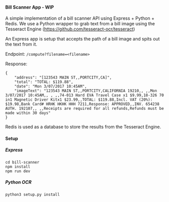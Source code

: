 #### Bill Scanner App - WIP

A simple implementation of a bill scanner API using Express + Python + Redis. 
We use a Python wrapper to grab text from a bill image using the Tesseract Engine (https://github.com/tesseract-ocr/tesseract)

An Express app is setup that accepts the path of a bill image and spits out the text from it.

Endpoint: `/compute?filename=<filename>`

Response:
```
{
    "address": "[123543 MAIN ST,,PORTCITY,CA]",
    "total": "TOTAL: $119.88",
    "date": "Mon 3/07/2017 10:45AM",
    "imageText": "123543 MAIN ST,,PORTCITY,CALIFORNIA 19210,, ,,Mon 3/07/2017 10:45AM,, , ,,74-013 Hard EVA Travel Case x1 $9.99,18-326 70 in1 Magnetic Driver Kitx1 $23.99,,TOTAL: $119.88,Incl. VAT (20%): $19.98,Bank Card# HRHK HKHK HHH 7211,Response: APPROVED,,INV. 654238 AUTH. 192107,, ,,Receipts are required for all refunds,Refunds must be made within 30 days"
}
```
Redis is used as a database to store the results from the Tesseract Engine.

#### Setup

##### Express
```
cd bill-scanner
npm install
npm run dev
```
##### Python OCR
```
python3 setup.py install
```
